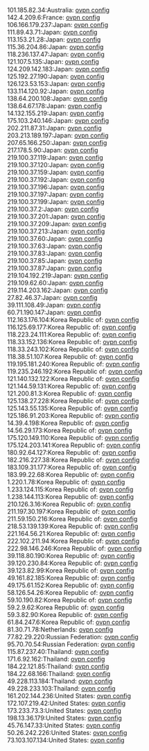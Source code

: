 101.185.82.34:Australia: [ovpn config](vpn/101_185_82_34.ovpn)  
142.4.209.6:France: [ovpn config](vpn/142_4_209_6.ovpn)  
106.166.179.237:Japan: [ovpn config](vpn/106_166_179_237.ovpn)  
111.89.43.71:Japan: [ovpn config](vpn/111_89_43_71.ovpn)  
113.153.21.28:Japan: [ovpn config](vpn/113_153_21_28.ovpn)  
115.36.204.86:Japan: [ovpn config](vpn/115_36_204_86.ovpn)  
118.236.137.47:Japan: [ovpn config](vpn/118_236_137_47.ovpn)  
121.107.5.135:Japan: [ovpn config](vpn/121_107_5_135.ovpn)  
124.209.142.183:Japan: [ovpn config](vpn/124_209_142_183.ovpn)  
125.192.27.190:Japan: [ovpn config](vpn/125_192_27_190.ovpn)  
126.123.53.153:Japan: [ovpn config](vpn/126_123_53_153.ovpn)  
133.114.120.92:Japan: [ovpn config](vpn/133_114_120_92.ovpn)  
138.64.200.108:Japan: [ovpn config](vpn/138_64_200_108.ovpn)  
138.64.67.178:Japan: [ovpn config](vpn/138_64_67_178.ovpn)  
14.132.155.219:Japan: [ovpn config](vpn/14_132_155_219.ovpn)  
175.103.240.146:Japan: [ovpn config](vpn/175_103_240_146.ovpn)  
202.211.87.31:Japan: [ovpn config](vpn/202_211_87_31.ovpn)  
203.213.189.197:Japan: [ovpn config](vpn/203_213_189_197.ovpn)  
207.65.166.250:Japan: [ovpn config](vpn/207_65_166_250.ovpn)  
217.178.5.90:Japan: [ovpn config](vpn/217_178_5_90.ovpn)  
219.100.37.119:Japan: [ovpn config](vpn/219_100_37_119.ovpn)  
219.100.37.120:Japan: [ovpn config](vpn/219_100_37_120.ovpn)  
219.100.37.159:Japan: [ovpn config](vpn/219_100_37_159.ovpn)  
219.100.37.192:Japan: [ovpn config](vpn/219_100_37_192.ovpn)  
219.100.37.196:Japan: [ovpn config](vpn/219_100_37_196.ovpn)  
219.100.37.197:Japan: [ovpn config](vpn/219_100_37_197.ovpn)  
219.100.37.199:Japan: [ovpn config](vpn/219_100_37_199.ovpn)  
219.100.37.2:Japan: [ovpn config](vpn/219_100_37_2.ovpn)  
219.100.37.201:Japan: [ovpn config](vpn/219_100_37_201.ovpn)  
219.100.37.209:Japan: [ovpn config](vpn/219_100_37_209.ovpn)  
219.100.37.213:Japan: [ovpn config](vpn/219_100_37_213.ovpn)  
219.100.37.60:Japan: [ovpn config](vpn/219_100_37_60.ovpn)  
219.100.37.63:Japan: [ovpn config](vpn/219_100_37_63.ovpn)  
219.100.37.83:Japan: [ovpn config](vpn/219_100_37_83.ovpn)  
219.100.37.85:Japan: [ovpn config](vpn/219_100_37_85.ovpn)  
219.100.37.87:Japan: [ovpn config](vpn/219_100_37_87.ovpn)  
219.104.192.219:Japan: [ovpn config](vpn/219_104_192_219.ovpn)  
219.109.62.60:Japan: [ovpn config](vpn/219_109_62_60.ovpn)  
219.114.203.162:Japan: [ovpn config](vpn/219_114_203_162.ovpn)  
27.82.46.37:Japan: [ovpn config](vpn/27_82_46_37.ovpn)  
39.111.108.49:Japan: [ovpn config](vpn/39_111_108_49.ovpn)  
60.71.190.147:Japan: [ovpn config](vpn/60_71_190_147.ovpn)  
112.163.176.104:Korea Republic of: [ovpn config](vpn/112_163_176_104.ovpn)  
116.125.69.177:Korea Republic of: [ovpn config](vpn/116_125_69_177.ovpn)  
118.223.24.111:Korea Republic of: [ovpn config](vpn/118_223_24_111.ovpn)  
118.33.152.136:Korea Republic of: [ovpn config](vpn/118_33_152_136.ovpn)  
118.33.243.102:Korea Republic of: [ovpn config](vpn/118_33_243_102.ovpn)  
118.38.51.107:Korea Republic of: [ovpn config](vpn/118_38_51_107.ovpn)  
119.195.181.240:Korea Republic of: [ovpn config](vpn/119_195_181_240.ovpn)  
119.235.246.192:Korea Republic of: [ovpn config](vpn/119_235_246_192.ovpn)  
121.140.132.122:Korea Republic of: [ovpn config](vpn/121_140_132_122.ovpn)  
121.144.59.131:Korea Republic of: [ovpn config](vpn/121_144_59_131.ovpn)  
121.200.81.3:Korea Republic of: [ovpn config](vpn/121_200_81_3.ovpn)  
125.138.27.228:Korea Republic of: [ovpn config](vpn/125_138_27_228.ovpn)  
125.143.55.135:Korea Republic of: [ovpn config](vpn/125_143_55_135.ovpn)  
125.186.91.203:Korea Republic of: [ovpn config](vpn/125_186_91_203.ovpn)  
14.39.4.198:Korea Republic of: [ovpn config](vpn/14_39_4_198.ovpn)  
14.56.29.173:Korea Republic of: [ovpn config](vpn/14_56_29_173.ovpn)  
175.120.149.110:Korea Republic of: [ovpn config](vpn/175_120_149_110.ovpn)  
175.124.203.141:Korea Republic of: [ovpn config](vpn/175_124_203_141.ovpn)  
180.92.64.127:Korea Republic of: [ovpn config](vpn/180_92_64_127.ovpn)  
182.216.227.38:Korea Republic of: [ovpn config](vpn/182_216_227_38.ovpn)  
183.109.31.177:Korea Republic of: [ovpn config](vpn/183_109_31_177.ovpn)  
183.99.22.68:Korea Republic of: [ovpn config](vpn/183_99_22_68.ovpn)  
1.220.1.78:Korea Republic of: [ovpn config](vpn/1_220_1_78.ovpn)  
1.233.124.115:Korea Republic of: [ovpn config](vpn/1_233_124_115.ovpn)  
1.238.144.113:Korea Republic of: [ovpn config](vpn/1_238_144_113.ovpn)  
210.126.3.16:Korea Republic of: [ovpn config](vpn/210_126_3_16.ovpn)  
211.197.30.197:Korea Republic of: [ovpn config](vpn/211_197_30_197.ovpn)  
211.59.150.216:Korea Republic of: [ovpn config](vpn/211_59_150_216.ovpn)  
218.53.139.139:Korea Republic of: [ovpn config](vpn/218_53_139_139.ovpn)  
221.164.56.21:Korea Republic of: [ovpn config](vpn/221_164_56_21.ovpn)  
222.102.211.94:Korea Republic of: [ovpn config](vpn/222_102_211_94.ovpn)  
222.98.146.246:Korea Republic of: [ovpn config](vpn/222_98_146_246.ovpn)  
39.118.80.190:Korea Republic of: [ovpn config](vpn/39_118_80_190.ovpn)  
39.120.230.84:Korea Republic of: [ovpn config](vpn/39_120_230_84.ovpn)  
39.123.82.99:Korea Republic of: [ovpn config](vpn/39_123_82_99.ovpn)  
49.161.82.185:Korea Republic of: [ovpn config](vpn/49_161_82_185.ovpn)  
49.175.61.152:Korea Republic of: [ovpn config](vpn/49_175_61_152.ovpn)  
58.126.54.26:Korea Republic of: [ovpn config](vpn/58_126_54_26.ovpn)  
59.10.190.82:Korea Republic of: [ovpn config](vpn/59_10_190_82.ovpn)  
59.2.9.62:Korea Republic of: [ovpn config](vpn/59_2_9_62.ovpn)  
59.3.82.90:Korea Republic of: [ovpn config](vpn/59_3_82_90.ovpn)  
61.84.247.6:Korea Republic of: [ovpn config](vpn/61_84_247_6.ovpn)  
81.30.71.78:Netherlands: [ovpn config](vpn/81_30_71_78.ovpn)  
77.82.29.220:Russian Federation: [ovpn config](vpn/77_82_29_220.ovpn)  
95.70.70.54:Russian Federation: [ovpn config](vpn/95_70_70_54.ovpn)  
115.87.237.40:Thailand: [ovpn config](vpn/115_87_237_40.ovpn)  
171.6.92.162:Thailand: [ovpn config](vpn/171_6_92_162.ovpn)  
184.22.121.85:Thailand: [ovpn config](vpn/184_22_121_85.ovpn)  
184.22.68.166:Thailand: [ovpn config](vpn/184_22_68_166.ovpn)  
49.228.113.184:Thailand: [ovpn config](vpn/49_228_113_184.ovpn)  
49.228.233.103:Thailand: [ovpn config](vpn/49_228_233_103.ovpn)  
161.202.144.236:United States: [ovpn config](vpn/161_202_144_236.ovpn)  
172.107.219.42:United States: [ovpn config](vpn/172_107_219_42.ovpn)  
173.233.73.3:United States: [ovpn config](vpn/173_233_73_3.ovpn)  
198.13.36.179:United States: [ovpn config](vpn/198_13_36_179.ovpn)  
45.76.147.33:United States: [ovpn config](vpn/45_76_147_33.ovpn)  
50.26.242.226:United States: [ovpn config](vpn/50_26_242_226.ovpn)  
73.103.107.134:United States: [ovpn config](vpn/73_103_107_134.ovpn)  
